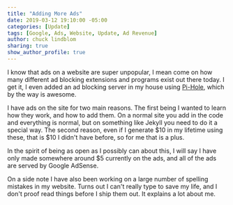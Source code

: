 ```yaml
---
title: "Adding More Ads"
date: 2019-03-12 19:10:00 -05:00
categories: [Update]
tags: [Google, Ads, Website, Update, Ad Revenue]
author: chuck lindblom
sharing: true
show_author_profile: true
---
```


I know that ads on a website are super unpopular, I mean come on how many different ad blocking extensions and programs exist out there today. I get it, I even added an ad blocking server in my house using <a href="https://pi-hole.net/">Pi-Hole</a>, which by the way is awesome.

I have ads on the site for two main reasons. The first being I wanted to learn how they work, and how to add them. On a normal site you add in the code and everything is normal, but on something like Jekyll you need to do it a special way. The second reason, even if I generate $10 in my lifetime using these, that is $10 I didn't have before, so for me that is a plus.

In the spirit of being as open as I possibly can about this, I will say I have only made somewhere around $5 currently on the ads, and all of the ads are served by Google AdSense.

On a side note I have also been working on a large number of spelling mistakes in my website. Turns out I can't really type to save my life, and I don't proof read things before I ship them out. It explains a lot about me.